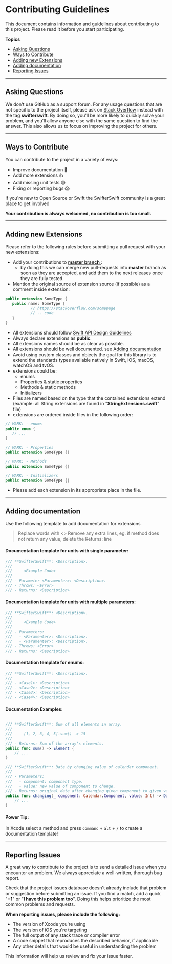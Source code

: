 # Contributing Guidelines

This document contains information and guidelines about contributing to this project. Please read it before you start participating.

**Topics**

- [Asking Questions](#asking-questions)
- [Ways to Contribute](#ways-to-contribute)
- [Adding new Extensions](#adding-new-extensions)
- [Adding documentation](#adding-documentation)
- [Reporting Issues](#reporting-issues)

---


## Asking Questions

We don't use GitHub as a support forum.
For any usage questions that are not specific to the project itself, please ask on [Stack Overflow](https://stackoverflow.com) instead with the tag **swifterswift**.
By doing so, you'll be more likely to quickly solve your problem, and you'll allow anyone else with the same question to find the answer.
This also allows us to focus on improving the project for others.

---


## Ways to Contribute

You can contribute to the project in a variety of ways:

- Improve documentation 🙏
- Add more extensions 👍
- Add missing unit tests 😅
- Fixing or reporting bugs 😱

If you're new to Open Source or Swift the SwifterSwift community is a great place to get involved

**Your contribution is always welcomed, no contribution is too small.**

---


## Adding new Extensions

Please refer to the following rules before submitting a pull request with your new extensions:

- Add your contributions to [**master branch** ](https://github.com/SwifterSwift/SwifterSwift/tree/master):
	- by doing this we can merge new pull-requests into **master** branch as soon as they are accepted, and add them to the next releases once they are fully tested.
- Mention the original source of extension source (if possible) as a comment inside extension:

 ```swift
 public extension SomeType {
	public name: SomeType {
			// https://stackoverflow.com/somepage
			// .. code
 	}
 }
 ```

- All extensions should follow [Swift API Design Guidelines](https://developer.apple.com/videos/play/wwdc2016/403/)
- Always declare extensions as **public**.
- All extensions names should be as clear as possible.
- All extensions should be well documented. see [Adding documentation](#adding-documentation)
- Avoid using custom classes and objects the goal for this library is to extend the standards types available natively in Swift, iOS, macOS, watchOS and tvOS.
- extensions could be:
 	- enums
	- Properties & static properties
	- Methods & static methods
	- Initializers
- Files are named based on the type that the contained extensions extend (example: all String extensions are found in "**StringExtensions.swift**" file)
- extensions are ordered inside files in the following order:

 ```swift
 // MARK: - enums
 public enum {
 	// ...
 }

 // MARK: - Properties
 public extension SomeType {}

 // MARK: - Methods
 public extension SomeType {}

 // MARK: - Initializers
 public extension SomeType {}
 ```

- Please add each extension in its appropriate place in the file.

---


## Adding documentation

Use the following template to add documentation for extensions
> Replace words with <>
> Remove any extra lines, eg. if method does not return any value, delete the Returns: line

#### Documentation template for units with single parameter:

```swift
/// **SwifterSwift**: <Description>.
///
///		<Example Code>
///
/// - Parameter <Paramenter>: <Description>.
/// - Throws: <Error>
/// - Returns: <Description>
```


#### Documentation template for units with multiple parameters:

```swift
/// **SwifterSwift**: <Description>.
///
///		<Example Code>
///
/// - Parameters:
///   - <Paramenter>: <Description>.
///   - <Paramenter>: <Description>.
/// - Throws: <Error>
/// - Returns: <Description>
```


#### Documentation template for enums:

```swift
/// **SwifterSwift**: <Description>.
///
/// - <Case1>: <Description>
/// - <Case2>: <Description>
/// - <Case3>: <Description>
/// - <Case4>: <Description>
```

#### Documentation Examples:

```swift

/// **SwifterSwift**: Sum of all elements in array.
///
///		[1, 2, 3, 4, 5].sum() -> 15
///
/// - Returns: Sum of the array's elements.
public func sum() -> Element {
	// ...
}

/// **SwifterSwift**: Date by changing value of calendar component.
///
/// - Parameters:
///   - component: component type.
///   - value: new value of component to change.
/// - Returns: original date after changing given component to given value.
public func changing(_ component: Calendar.Component, value: Int) -> Date? {
	// ...
}

```

#### Power Tip:

In Xcode select a method and press `command` + `alt` + `/` to create a documentation template!


---

## Reporting Issues
A great way to contribute to the project is to send a detailed issue when you encounter an problem.
We always appreciate a well-written, thorough bug report.

Check that the project issues database doesn't already include that problem or suggestion before submitting an issue.
If you find a match, add a quick "**+1**" or "**I have this problem too**".
Doing this helps prioritize the most common problems and requests.


**When reporting issues, please include the following:**

- The version of Xcode you're using
- The version of iOS you're targeting
- The full output of any stack trace or compiler error
- A code snippet that reproduces the described behavior, if applicable
- Any other details that would be useful in understanding the problem

This information will help us review and fix your issue faster.
